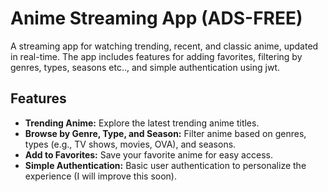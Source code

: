 # Anime Streaming App (ADS-FREE)

A streaming app for watching trending, recent, and classic anime, updated in real-time. The app includes features for adding favorites, filtering by genres, types, seasons etc.., and simple authentication using jwt.

## Features

- **Trending Anime:** Explore the latest trending anime titles.
- **Browse by Genre, Type, and Season:** Filter anime based on genres, types (e.g., TV shows, movies, OVA), and seasons.
- **Add to Favorites:** Save your favorite anime for easy access.
- **Simple Authentication:** Basic user authentication to personalize the experience (I will improve this soon).





